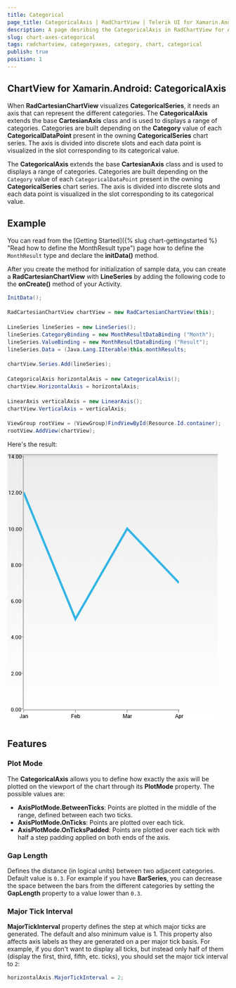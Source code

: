 ```yaml
---
title: Categorical
page_title: CategoricalAxis | RadChartView | Telerik UI for Xamarin.Android Documentation
description: A page desribing the CategoricalAxis in RadChartView for Android. This article explains the most important things you need to know before using Category axes.
slug: chart-axes-categorical
tags: radchartview, categoryaxes, category, chart, categorical
publish: true
position: 1
---
```


## ChartView for Xamarin.Android: CategoricalAxis

When **RadCartesianChartView** visualizes **CategoricalSeries**, it needs an axis that can represent the different categories. The **CategoricalAxis** extends the base **CartesianAxis** class and is used to displays a range of categories. Categories are built depending on the **Category** value of each **CategoricalDataPoint** present in the owning **CategoricalSeries** chart series. The axis is divided into discrete slots and each data point is visualized in the slot corresponding to its categorical value.

The **CategoricalAxis** extends the base **CartesianAxis** class and is used to displays a range of categories. Categories are built depending on the `Category` value of each `CategoricalDataPoint` present in the owning **CategoricalSeries** chart series. The axis is divided into discrete slots and each data point is visualized in the slot corresponding to its categorical value.

## Example

You can read from the [Getting Started]({% slug chart-gettingstarted %} "Read how to define the MonthResult type") page how to define the `MonthResult` type and declare the **initData()** method.

After you create the method for initialization of sample data, you can create a **RadCartesianChartView** with **LineSeries** by adding the following code to the **onCreate()** method of your Activity.

```C#
InitData();

RadCartesianChartView chartView = new RadCartesianChartView(this);

LineSeries lineSeries = new LineSeries();
lineSeries.CategoryBinding = new MonthResultDataBinding ("Month");
lineSeries.ValueBinding = new MonthResultDataBinding ("Result");
lineSeries.Data = (Java.Lang.IIterable)this.monthResults;

chartView.Series.Add(lineSeries);

CategoricalAxis horizontalAxis = new CategoricalAxis();
chartView.HorizontalAxis = horizontalAxis;

LinearAxis verticalAxis = new LinearAxis();
chartView.VerticalAxis = verticalAxis;

ViewGroup rootView = (ViewGroup)FindViewById(Resource.Id.container);
rootView.AddView(chartView);
```

Here's the result:

![TelerikUI-Chart-Axes-Categorical](images/chart-axes-categorical-1.png "Demo of Cartesian chart with CategoricalAxis.")

## Features

### Plot Mode

The **CategoricalAxis** allows you to define how exactly the axis will be plotted on the viewport of the chart through its **PlotMode** property. The possible values are:

* **AxisPlotMode.BetweenTicks**: Points are plotted in the middle of the range, defined between each two ticks.
* **AxisPlotMode.OnTicks**: Points are plotted over each tick.
* **AxisPlotMode.OnTicksPadded**: Points are plotted over each tick with half a step padding applied on both ends of the axis.

### Gap Length

Defines the distance (in logical units) between two adjacent categories. Default value is `0.3`. For example if you have **BarSeries**, you can decrease the space between the bars from the different categories by setting the **GapLength** property to a value lower than `0.3`.

### Major Tick Interval

**MajorTickInterval** property defines the step at which major ticks are generated. The default and also minimum value is 1. This property also affects axis labels as they are generated on a per major tick basis. For example, if you don't want to display all ticks, but instead only half of them (display the first, third, fifth, etc. ticks), you should set the major tick interval to `2`:

```C#
horizontalAxis.MajorTickInterval = 2;
```
